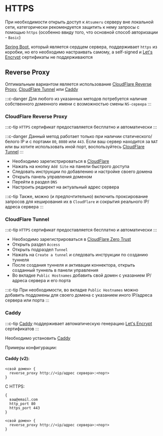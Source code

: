 # HTTPS

При необходимости открыть доступ к `Atsumeru` серверу вне локальной сети, категорически рекомендуется защитить к нему запросы с помощью `https` (особенно ввиду того, что основной способ авторизации - `Basic`)

[Spring Boot](https://spring.io/projects/spring-boot), который является сердцем сервера, поддерживает `https` из коробки, но его необходимо настраивать самому, а self-signed и [Let's Encrypt](https://letsencrypt.org/) сертификаты не поддерживаются

## Reverse Proxy

Оптимальным вариантом является использование [CloudFlare Reverse Proxy](./https.md#cloudflare-reverse-proxy), [CloudFlare Tunnel](./https.md#cloudflare-tunnel) или [Caddy](./https.md#caddy)

:::c-danger
Для любого из указанных методов потребуется наличие собственного доменного имени с возможностью смены `NS-сервера`
:::

### CloudFlare Reverse Proxy

:::c-tip
`HTTPS` сертификат предоставляется бесплатно и автоматически
:::

:::c-danger
Данный метод работает только при наличии статического/белого IP и с портами `80`, `8080` или `443`. Если ваш сервер находится за `NAT` или вы хотите использовать иной порт, воспользуйтесь [CloudFlare Tunnel](./https.md#cloudflare-tunnel)
:::

- Необходимо зарегистрироваться в [CloudFlare](https://dash.cloudflare.com/)
- Нажать на кнопку `Add Site` на панели быстрого доступа
- Следовать инструкции по добавлению и настройке своего домена
- Открыть панель управления доменом
- Перейти в раздел `DNS`
- Настроить редирект на актуальный адрес сервера

:::c-tip
Также, можно (и предпочтительно) включить проксирование запросов для кеширования их в `CloudFlare` и сокрытия реального IP/адреса сервера
:::

### CloudFlare Tunnel

:::c-tip
`HTTPS` сертификат предоставляется бесплатно и автоматически
:::

- Необходимо зарегистрироваться в [CloudFlare Zero Trust](https://one.dash.cloudflare.com/)
- Открыть раздел `Access` 
- Открыть подраздел `Tunnel`
- Нажать на `Create a tunnel` и следовать инструкции по созданию туннеля
- После создания туннеля и активации коннектора, открыть созданный туннель в панели управления
- Во вкладке `Public Hostnames` добавить свой домен с указанием IP/адреса сервера и его порта

:::c-tip
При необходимости, во вкладке `Public Hostnames` можно добавить поддомены для своего домена с указанием иного IP/адреса сервера или порта 
:::

### Caddy

:::c-tip
[Caddy](https://caddyserver.com/) поддерживает автоматическую генерацию [Let's Encrypt](https://letsencrypt.org/) сертификатов
:::

Необходимо установить [Caddy](https://caddyserver.com/)

Примеры конфигурации:

#### Caddy (v2):
```
<свой домен> {
  reverse_proxy http://<ip/адрес сервера>:<порт>
}
```

С HTTPS:
```
{
  ваш@email.com
  http_port 80
  https_port 443
}

<свой домен> {
  reverse_proxy http://<ip/адрес сервера>:<порт> 
}
```